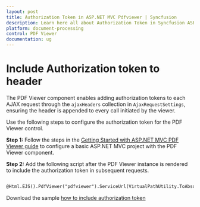 ```yaml
---
layout: post
title: Authorization Token in ASP.NET MVC Pdfviewer | Syncfusion
description: Learn here all about Authorization Token in Syncfusion ASP.NET MVC Pdfviewer component of Syncfusion Essential JS 2 and more.
platform: document-processing
control: PDF Viewer
documentation: ug
---
```


# Include Authorization token to header

The PDF Viewer component enables adding authorization tokens to each AJAX request through the `ajaxHeaders` collection in `AjaxRequestSettings`, ensuring the header is appended to every call initiated by the viewer.

Use the following steps to configure the authorization token for the PDF Viewer control.

**Step 1:** Follow the steps in the [Getting Started with ASP.NET MVC PDF Viewer guide](https://help.syncfusion.com/document-processing/pdf/pdf-viewer/asp-net-mvc/getting-started) to configure a basic ASP.NET MVC project with the PDF Viewer component.

**Step 2:** Add the following script after the PDF Viewer instance is rendered to include the authorization token in subsequent requests.

```html

@Html.EJS().PdfViewer("pdfviewer").ServiceUrl(VirtualPathUtility.ToAbsolute("~/PdfViewer/")).DocumentPath("PDF_Succinctly.pdf").AjaxRequestSettings(new PdfViewerAjaxRequestSettings { WithCredentials = true, AjaxHeaders = new object[] { new { headerName = "Testingabc", headerValue = "Testing123" } } }).Render()

```

Download the sample [how to include authorization token](https://www.syncfusion.com/downloads/support/directtrac/general/ze/MVCSAM~21380738543)
